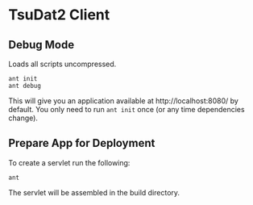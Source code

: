 # TsuDat2 Client

## Debug Mode

Loads all scripts uncompressed.

    ant init
    ant debug

This will give you an application available at http://localhost:8080/ by
default.  You only need to run `ant init` once (or any time dependencies
change).

## Prepare App for Deployment

To create a servlet run the following:

    ant

The servlet will be assembled in the build directory.
